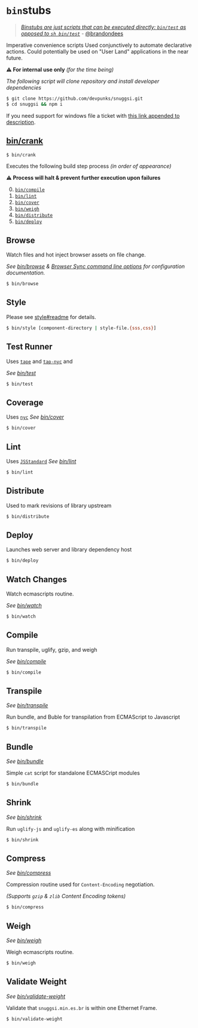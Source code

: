 # `bin`stubs

  > _[Binstubs are just scripts that can be executed directly: `bin/test` as opposed to `sh bin/test`](https://github.com/devpunks/snuggsi/pull/175#issuecomment-405039811)_ - [@brandondees](https://github.com/brandondees)

  Imperative convenience scripts Used conjunctively to automate declarative actions.
  Could potentially be used on "User Land" applications in the near future.

  **⚠️ For internal use only** _(for the time being)_
  
  _The following script will clone repository and install developer dependencies_

```bash
$ git clone https://github.com/devpunks/snuggsi.git
$ cd snuggsi && npm i
```


If you need support for windows file a ticket with [this link appended to description](http://tldp.org/LDP/abs/html/dosbatch.html).


## [bin/crank](crank)

```bash
$ bin/crank
```

  Executes the following build step process _(in order of appearance)_

  **⚠️ Process will halt & prevent further execution upon failures**

  0. [`bin/compile`](#compile)
  1. [`bin/lint`](#lint)
  1. [`bin/cover`](#coverage)
  1. [`bin/weigh`](#weigh)
  2. [`bin/distribute`](#distribute)
  3. [`bin/deploy`](#deploy)



## Browse
Watch files and hot inject browser assets on file change.

_See [bin/browse](browse)
&amp; [Browser Sync command line options](https://www.browsersync.io/docs/options) for configuration documentation._

```bash
$ bin/browse
```


## Style
Please see [style#readme](/style#readme) for details.
```bash
$ bin/style [component-directory | style-file.{sss,css}]
```

## Test Runner

Uses
[`tape`](https://github.com/substack/tape)
and
[`tap-nyc`](https://github.com/MegaArman/tap-nyc)
and

_See [bin/test](test)_

```bash
$ bin/test
```


## Coverage

Uses
[`nyc`](https://github.com/istanbuljs/nyc)
_See [bin/cover](cover)_

```bash
$ bin/cover
```


## Lint

Uses
[`JSStandard`](https://github.com/feross/standard)
_See [bin/lint](lint)_

```bash
$ bin/lint
```


## Distribute

Used to mark revisions of library upstream

```bash
$ bin/distribute
```


## Deploy

Launches web server and library dependency host

```bash
$ bin/deploy
```


## Watch Changes
Watch ecmascripts routine.

_See [bin/watch](watch)_

```bash
$ bin/watch
```


## Compile
Run transpile, uglify, gzip, and weigh

_See [bin/compile](compile)_

```bash
$ bin/compile
```


## Transpile

_See [bin/transpile](transpile)_

Run bundle, and Buble for transpilation from ECMAScript to Javascript
```bash
$ bin/transpile
```


## Bundle

_See [bin/bundle](bundle)_

Simple `cat` script for standalone ECMASCript modules
```bash
$ bin/bundle
```


## Shrink

_See [bin/shrink](shrink)_

Run `uglify-js` and `uglify-es` along with minification
```bash
$ bin/shrink
```


## Compress

_See [bin/compress](compress)_

Compression routine used for `Content-Encoding`
negotiation.

_(Supports `gzip` & `zlib` Content Encoding tokens)_
```bash
$ bin/compress
```


## Weigh

_See [bin/weigh](weigh)_

Weigh ecmascripts routine.
```bash
$ bin/weigh
```


## Validate Weight

_See [bin/validate-weight](validate-weight)_

Validate that `snuggsi.min.es.br` is within one Ethernet Frame.

```bash
$ bin/validate-weight
```

